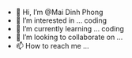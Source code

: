 - 👋 Hi, I’m @Mai Dinh Phong
- 👀 I’m interested in ... coding
- 🌱 I’m currently learning ... coding
- 💞️ I’m looking to collaborate on ...
- 📫 How to reach me ...

<!---
NuclearSherwin/NuclearSherwin is a ✨ special ✨ repository because its `README.md` (this file) appears on your GitHub profile.
You can click the Preview link to take a look at your changes.
--->
